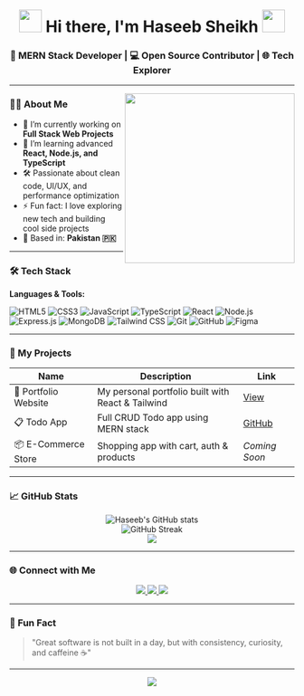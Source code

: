 <h1 align="center">
  <img src="https://user-images.githubusercontent.com/74038190/213844263-a8897a51-32f4-4b3b-b5c2-e1528b89f6f3.png" width="40px" />
  Hi there, I'm Haseeb Sheikh
  <img src="https://user-images.githubusercontent.com/74038190/213844263-a8897a51-32f4-4b3b-b5c2-e1528b89f6f3.png" width="40px" />
</h1>

<h3 align="center">🚀 MERN Stack Developer | 💻 Open Source Contributor | 🌐 Tech Explorer</h3>

---

<img align="right" src="https://media.giphy.com/media/qgQUggAC3Pfv687qPC/giphy.gif" width="300" height="300"/>

### 🙋‍♂️ About Me

- 🔭 I’m currently working on **Full Stack Web Projects**
- 🌱 I’m learning advanced **React, Node.js, and TypeScript**
- 🛠️ Passionate about clean code, UI/UX, and performance optimization
- ⚡ Fun fact: I love exploring new tech and building cool side projects
- 📍 Based in: **Pakistan 🇵🇰**

---

### 🛠️ Tech Stack

**Languages & Tools:**

![HTML5](https://img.shields.io/badge/-HTML5-E34F26?style=flat&logo=html5&logoColor=white)
![CSS3](https://img.shields.io/badge/-CSS3-1572B6?style=flat&logo=css3)
![JavaScript](https://img.shields.io/badge/-JavaScript-F7DF1E?style=flat&logo=javascript&logoColor=black)
![TypeScript](https://img.shields.io/badge/-TypeScript-007ACC?style=flat&logo=typescript)
![React](https://img.shields.io/badge/-React-61DAFB?style=flat&logo=react)
![Node.js](https://img.shields.io/badge/-Node.js-339933?style=flat&logo=node.js)
![Express.js](https://img.shields.io/badge/-Express.js-000000?style=flat&logo=express)
![MongoDB](https://img.shields.io/badge/-MongoDB-47A248?style=flat&logo=mongodb)
![Tailwind CSS](https://img.shields.io/badge/-Tailwind_CSS-38B2AC?style=flat&logo=tailwind-css)
![Git](https://img.shields.io/badge/-Git-F05032?style=flat&logo=git)
![GitHub](https://img.shields.io/badge/-GitHub-181717?style=flat&logo=github)
![Figma](https://img.shields.io/badge/-Figma-F24E1E?style=flat&logo=figma)

---

### 🌟 My Projects

| Name | Description | Link |
|------|-------------|------|
| 💼 Portfolio Website | My personal portfolio built with React & Tailwind | [View](https://yourportfolio.com) |
| 📋 Todo App | Full CRUD Todo app using MERN stack | [GitHub](https://github.com/sheikhhaseeb937/todo-app) |
| 📦 E-Commerce Store | Shopping app with cart, auth & products | _Coming Soon_ |

---

### 📈 GitHub Stats

<p align="center">
  <img src="https://github-readme-stats.vercel.app/api?username=sheikhhaseeb937&show_icons=true&theme=tokyonight" alt="Haseeb's GitHub stats" />
  <br/>
  <img src="https://github-readme-streak-stats.herokuapp.com?user=sheikhhaseeb937&theme=tokyonight" alt="GitHub Streak" />
  <br/>
  <img src="https://github-readme-stats.vercel.app/api/top-langs/?username=sheikhhaseeb937&layout=compact&theme=tokyonight" />
</p>

---

### 🌐 Connect with Me

<p align="center">
  <a href="https://www.linkedin.com/in/your-linkedin-url" target="_blank">
    <img src="https://img.shields.io/badge/-LinkedIn-0077B5?style=flat&logo=linkedin" />
  </a>
  <a href="mailto:your-email@gmail.com">
    <img src="https://img.shields.io/badge/-Email-D14836?style=flat&logo=gmail&logoColor=white" />
  </a>
  <a href="https://github.com/sheikhhaseeb937">
    <img src="https://img.shields.io/badge/-GitHub-181717?style=flat&logo=github" />
  </a>
</p>

---

### 🧠 Fun Fact

> "Great software is not built in a day, but with consistency, curiosity, and caffeine ☕"

---

<p align="center">
  <img src="https://readme-typing-svg.herokuapp.com/?lines=Thanks+for+visiting+my+profile!;Happy+Coding+💻!" />
</p>
